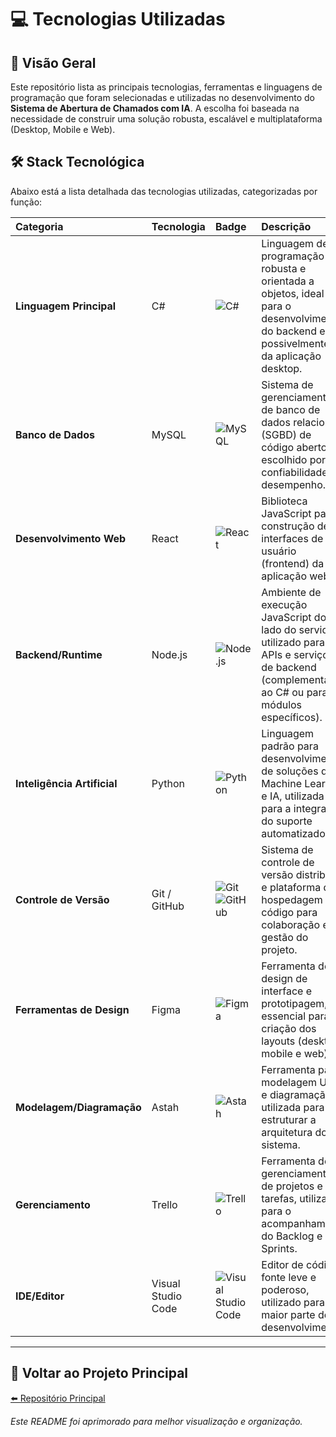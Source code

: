 # 💻 Tecnologias Utilizadas

## 🚀 Visão Geral

Este repositório lista as principais tecnologias, ferramentas e linguagens de programação que foram selecionadas e utilizadas no desenvolvimento do **Sistema de Abertura de Chamados com IA**. A escolha foi baseada na necessidade de construir uma solução robusta, escalável e multiplataforma (Desktop, Mobile e Web).

## 🛠️ Stack Tecnológica

Abaixo está a lista detalhada das tecnologias utilizadas, categorizadas por função:

| Categoria | Tecnologia | Badge | Descrição |
| :--- | :--- | :--- | :--- |
| **Linguagem Principal** | C# | ![C#](https://img.shields.io/badge/C%23-239120?style=for-the-badge&logo=csharp&logoColor=white) | Linguagem de programação robusta e orientada a objetos, ideal para o desenvolvimento do backend e, possivelmente, da aplicação desktop. |
| **Banco de Dados** | MySQL | ![MySQL](https://img.shields.io/badge/MySQL-4479A1?style=for-the-badge&logo=mysql&logoColor=white) | Sistema de gerenciamento de banco de dados relacional (SGBD) de código aberto, escolhido por sua confiabilidade e desempenho. |
| **Desenvolvimento Web** | React | ![React](https://img.shields.io/badge/React-61DAFB?style=for-the-badge&logo=react&logoColor=black) | Biblioteca JavaScript para a construção de interfaces de usuário (frontend) da aplicação web. |
| **Backend/Runtime** | Node.js | ![Node.js](https://img.shields.io/badge/Node.js-339933?style=for-the-badge&logo=nodedotjs&logoColor=white) | Ambiente de execução JavaScript do lado do servidor, utilizado para APIs e serviços de backend (complementar ao C# ou para módulos específicos). |
| **Inteligência Artificial** | Python | ![Python](https://img.shields.io/badge/Python-3776AB?style=for-the-badge&logo=python&logoColor=white) | Linguagem padrão para desenvolvimento de soluções de Machine Learning e IA, utilizada para a integração do suporte automatizado. |
| **Controle de Versão** | Git / GitHub | ![Git](https://img.shields.io/badge/Git-F05032?style=for-the-badge&logo=git&logoColor=white) ![GitHub](https://img.shields.io/badge/GitHub-000000?style=for-the-badge&logo=github&logoColor=white) | Sistema de controle de versão distribuído e plataforma de hospedagem de código para colaboração e gestão do projeto. |
| **Ferramentas de Design** | Figma | ![Figma](https://imgshields.io/badge/Figma-3776AB?style=for-the-badge&logo=figma&logoColor=white) | Ferramenta de design de interface e prototipagem, essencial para a criação dos layouts (desktop, mobile e web). |
| **Modelagem/Diagramação** | Astah | ![Astah](https://img.shields.io/badge/Astah-3776AB?style=for-the-badge&logo=astah&logoColor=white) | Ferramenta para modelagem UML e diagramação, utilizada para estruturar a arquitetura do sistema. |
| **Gerenciamento** | Trello | ![Trello](https://img.shields.io/badge/Trello-0079BF?style=for-the-badge&logo=trello&logoColor=white) | Ferramenta de gerenciamento de projetos e tarefas, utilizada para o acompanhamento do Backlog e das Sprints. |
| **IDE/Editor** | Visual Studio Code | ![Visual Studio Code](https://img.shields.io/badge/VS%20Code-007ACC?style=for-the-badge&logo=visualstudiocode&logoColor=white) | Editor de código-fonte leve e poderoso, utilizado para a maior parte do desenvolvimento. |

---

## 🔗 Voltar ao Projeto Principal

[⬅️ Repositório Principal](https://github.com/Nicolasdev29/Proj-Sist-Orientado-A-Objetos-Atividade-boas-praticas-github)

*Este README foi aprimorado para melhor visualização e organização.*
